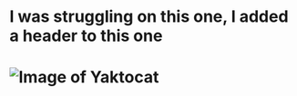 # I was struggling on this one, I added a header to this one <h1>
# ![Image of Yaktocat](https://octodex.github.com/images/yaktocat.png)
